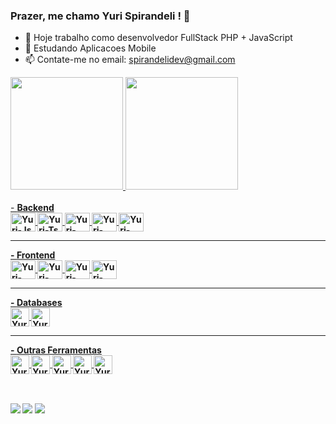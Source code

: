 ### Prazer, me chamo Yuri Spirandeli ! 👋

- 🔭 Hoje trabalho como desenvolvedor FullStack PHP + JavaScript
- 🌱 Estudando Aplicacoes Mobile
- 📫 Contate-me no email: spirandelidev@gmail.com

<div align="left">
  <a href="https://github.com/spirandeli">
  <img height="180em" src="https://github-readme-stats.vercel.app/api?username=spirandeli&show_icons=true&theme=gruvbox&include_all_commits=true&count_private=true"/>
  <img height="180em" src="https://github-readme-stats.vercel.app/api/top-langs/?username=spirandeli&layout=compact&langs_count=7&theme=gruvbox"/>
</div>
  
<div style="display: inline_block"><br>
- <b>Backend<b>
<br>
  <img align="center" alt="Yuri-Js" height="30" width="40" src="https://img.shields.io/badge/JAVASCRIPT-323330?style=for-the-badge&logo=javascript">
  <img align="center" alt="Yuri-Ts" height="30" width="40" src="https://img.shields.io/badge/TYPESCRIPT-323330?style=for-the-badge&logo=typescript">
  <img align="center" alt="Yuri-Node" height="30" width="40" src="https://img.shields.io/badge/Node.js-43853D?style=for-the-badge&logo=node.js&logoColor=white">
  <img align="center" alt="Yuri-PHP" height="30" width="40" src="https://img.shields.io/badge/PHP-323330?style=for-the-badge&logo=php">
  <img align="center" alt="Yuri-Laravel" height="30" width="40" src="https://img.shields.io/badge/Laravel-323330?style=for-the-badge&logo=laravel">
  <hr>
- <b>Frontend</b>
<br>
  <img align="center" alt="Yuri-Vue" height="30" width="40" src="https://img.shields.io/badge/Vue.js-323330?style=for-the-badge&logo=vue.js&logoColor=4FC08D">
  <img align="center" alt="Yuri-React" height="30" width="40" src="https://img.shields.io/badge/REACT-blue?style=for-the-badge&logo=react&logoColor=white">
  <img align="center" alt="Yuri-HTML" height="30" width="40" src="https://img.shields.io/badge/HTML5-E34F26?style=for-the-badge&logo=html5&logoColor=white">
  <img align="center" alt="Yuri-CSS" height="30" width="40" src="https://img.shields.io/badge/CSS3-1572B6?style=for-the-badge&logo=css3&logoColor=white">
  <hr>
- <b>Databases</b>
<br>
  <img align="center" alt="Yuri-MySql" height="30" src="https://img.shields.io/badge/MySQL-323330?style=for-the-badge&logo=mysql">
  <img align="center" alt="Yuri-MongoDB" height="30" src="https://img.shields.io/badge/MongoDB-323330?style=for-the-badge&logo=mongodb">
  <hr>
- <b>Outras Ferramentas</b>
  <br>
  <img align="center" alt="Yuri-Linux" height="30" src="https://img.shields.io/badge/Linux-FCC624?style=for-the-badge&logo=linux&logoColor=black">
  <img align="center" alt="Yuri-Windows" height="30" src="https://img.shields.io/badge/Windows-0078D6?style=for-the-badge&logo=windows&logoColor=white">
  <img align="center" alt="Yuri-Docker" height="30" src="https://img.shields.io/badge/Docker-323330?style=for-the-badge&logo=docker">
  <img align="center" alt="Yuri-Postman" height="30" src="https://img.shields.io/badge/Postman-323330?style=for-the-badge&logo=postman">
  <img align="center" alt="Yuri-Git" height="30" src="https://img.shields.io/badge/Git-323330?style=for-the-badge&logo=git">

</div>

  <div style="display: inline_block"><br>
    
  </div>
  
  ##
 
<div> 
  <a href="https://instagram.com/yuri_spirandeli" target="_blank"><img src="https://img.shields.io/badge/-Instagram-%23E4405F?style=for-the-badge&logo=instagram&logoColor=white" target="_blank"></a>
  <a href = "mailto:spirandelidev@gmail.com"><img src="https://img.shields.io/badge/-Gmail-%23333?style=for-the-badge&logo=gmail&logoColor=white" target="_blank"></a>
  <a href="https://www.linkedin.com/in/yurispirandeli/" target="_blank"><img src="https://img.shields.io/badge/-LinkedIn-%230077B5?style=for-the-badge&logo=linkedin&logoColor=white" target="_blank"></a> 
 
 
</div>
